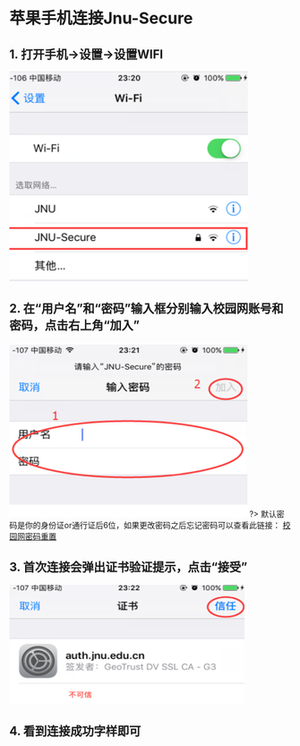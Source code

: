 # 苹果手机连接Jnu-Secure
## 1. 打开手机→设置→设置WIFI
![alt text](img/connect02.png)

## 2. 在“用户名”和“密码”输入框分别输入校园网账号和密码，点击右上角“加入”
![alt text](img/connect03.png)
?> 默认密码是你的身份证or通行证后6位，如果更改密码之后忘记密码可以查看此链接：
[校园网密码重置](../校园网其他问题/校园网密码重置.md)

## 3. 首次连接会弹出证书验证提示，点击“接受”
![alt text](img/connect04.png)

## 4. 看到连接成功字样即可